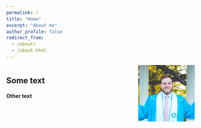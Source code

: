 ```yaml
---
permalink: /
title: "Home"
excerpt: "About me"
author_profile: false
redirect_from: 
  - /about/
  - /about.html
---
```


<style type="text/css">
#wrap {
  width:100%;
  margin:0 auto;
}
#left_col {
  float:left;
  width:70%;
}
#right_col {
  float:right;
  width:30%;
}
</style>

<div id="wrap">
  <div id="left_col">
    <h2>Some text</h2>
    <h4>Other text</h4>
  </div>
  <div id="right_col">
      <img src="images/headshot_round.jpg" alt="Headshot">
  </div>
</div>


